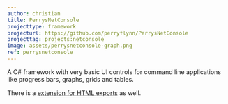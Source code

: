```yaml
---
author: christian
title: PerrysNetConsole
projecttype: framework
projecturl: https://github.com/perryflynn/PerrysNetConsole
projecttag: projects:netconsole
image: assets/perrysnetconsole-graph.png
ref: perrysnetconsole
---
```


A C# framework with very basic UI controls for command line applications like 
progress bars, graphs, grids and tables.

There is a [extension for HTML exports](https://github.com/perryflynn/PerrysNetConsoleHtml)
as well.
